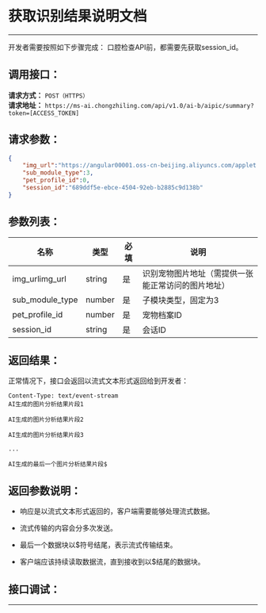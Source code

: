 # 获取识别结果说明文档
---
开发者需要按照如下步骤完成：
口腔检查API前，都需要先获取session_id。

## 调用接口：
**请求方式：** `POST（HTTPS）`  
**请求地址：** `https://ms-ai.chongzhiling.com/api/v1.0/ai-b/aipic/summary?token=[ACCESS_TOKEN]`

## 请求参数：
```json
{
    "img_url":"https://angular00001.oss-cn-beijing.aliyuncs.com/applet.png",
    "sub_module_type":3,
    "pet_profile_id":0,
    "session_id":"689ddf5e-ebce-4504-92eb-b2885c9d138b"
}
```


## 参数列表：

| 名称            | 类型   | 必填 | 说明                                               |
| --------------- | ------ | ---- | -------------------------------------------------- |
| img_urlimg_url  | string | 是   | 识别宠物图片地址（需提供一张能正常访问的图片地址） |
| sub_module_type | number | 是   | 子模块类型，固定为3                                |
| pet_profile_id  | number | 是   | 宠物档案ID                                         |
| session_id      | string | 是   | 会话ID                                             |

## 返回结果：
正常情况下，接口会返回以流式文本形式返回给到开发者：
```
Content-Type: text/event-stream
AI生成的图片分析结果片段1

AI生成的图片分析结果片段2

AI生成的图片分析结果片段3

...

AI生成的最后一个图片分析结果片段$
```

## 返回参数说明：
- 响应是以流式文本形式返回的，客户端需要能够处理流式数据。

- 流式传输的内容会分多次发送。

- 最后一个数据块以$符号结尾，表示流式传输结束。

- 客户端应该持续读取数据流，直到接收到以$结尾的数据块。

## 接口调试：
---
<script setup>
import SwaggerUI from '../../../../src/components/SwaggerUI.vue'
</script>

<ClientOnly>
  <SwaggerUI 
    tag="aipic"
    type="post"
    path="/aipic/summary" 
  />
</ClientOnly>